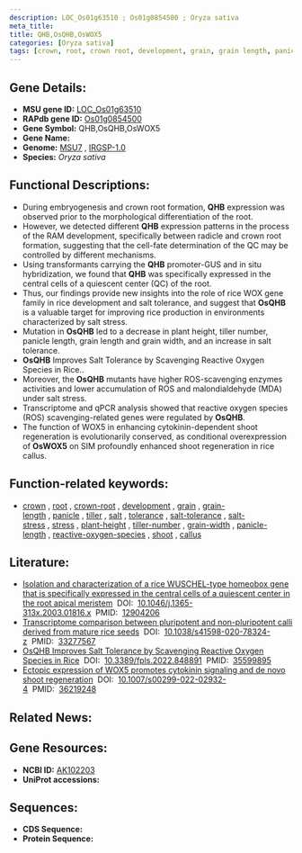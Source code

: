 ```yaml
---
description: LOC_Os01g63510 ; Os01g0854500 ; Oryza sativa
meta_title:
title: QHB,OsQHB,OsWOX5
categories: [Oryza sativa]
tags: [crown, root, crown root, development, grain, grain length, panicle, tiller, salt, tolerance, salt tolerance, salt stress, stress, plant height, tiller number, grain width, panicle length, reactive oxygen species, shoot, callus]
---
```


## Gene Details:
- **MSU gene ID:** [LOC_Os01g63510](http://rice.uga.edu/cgi-bin/ORF_infopage.cgi?orf=LOC_Os01g63510)  
- **RAPdb gene ID:** [Os01g0854500](https://rapdb.dna.affrc.go.jp/locus/?name=Os01g0854500)  
- **Gene Symbol:** QHB,OsQHB,OsWOX5
- **Gene Name:**
- **Genome:**  [MSU7](http://rice.uga.edu/)&nbsp;,&nbsp;[IRGSP-1.0](https://rapdb.dna.affrc.go.jp/download/irgsp1.html)
- **Species:** *Oryza sativa*

## Functional Descriptions:
   - During embryogenesis and crown root formation, **QHB** expression was observed prior to the morphological differentiation of the root.
   - However, we detected different **QHB** expression patterns in the process of the RAM development, specifically between radicle and crown root formation, suggesting that the cell-fate determination of the QC may be controlled by different mechanisms.
   - Using transformants carrying the **QHB** promoter-GUS and in situ hybridization, we found that **QHB** was specifically expressed in the central cells of a quiescent center (QC) of the root.
   - Thus, our findings provide new insights into the role of rice WOX gene family in rice development and salt tolerance, and suggest that **OsQHB** is a valuable target for improving rice production in environments characterized by salt stress.
   - Mutation in **OsQHB** led to a decrease in plant height, tiller number, panicle length, grain length and grain width, and an increase in salt tolerance.
   - **OsQHB** Improves Salt Tolerance by Scavenging Reactive Oxygen Species in Rice..
   - Moreover, the **OsQHB** mutants have higher ROS-scavenging enzymes activities and lower accumulation of ROS and malondialdehyde (MDA) under salt stress.
   - Transcriptome and qPCR analysis showed that reactive oxygen species (ROS) scavenging-related genes were regulated by **OsQHB**.
   - The function of WOX5 in enhancing cytokinin-dependent shoot regeneration is evolutionarily conserved, as conditional overexpression of **OsWOX5** on SIM profoundly enhanced shoot regeneration in rice callus.

## Function-related keywords:
   - [crown](/tags/crown/)&nbsp;,&nbsp;[root](/tags/root/)&nbsp;,&nbsp;[crown-root](/tags/crown-root/)&nbsp;,&nbsp;[development](/tags/development/)&nbsp;,&nbsp;[grain](/tags/grain/)&nbsp;,&nbsp;[grain-length](/tags/grain-length/)&nbsp;,&nbsp;[panicle](/tags/panicle/)&nbsp;,&nbsp;[tiller](/tags/tiller/)&nbsp;,&nbsp;[salt](/tags/salt/)&nbsp;,&nbsp;[tolerance](/tags/tolerance/)&nbsp;,&nbsp;[salt-tolerance](/tags/salt-tolerance/)&nbsp;,&nbsp;[salt-stress](/tags/salt-stress/)&nbsp;,&nbsp;[stress](/tags/stress/)&nbsp;,&nbsp;[plant-height](/tags/plant-height/)&nbsp;,&nbsp;[tiller-number](/tags/tiller-number/)&nbsp;,&nbsp;[grain-width](/tags/grain-width/)&nbsp;,&nbsp;[panicle-length](/tags/panicle-length/)&nbsp;,&nbsp;[reactive-oxygen-species](/tags/reactive-oxygen-species/)&nbsp;,&nbsp;[shoot](/tags/shoot/)&nbsp;,&nbsp;[callus](/tags/callus/)

## Literature:
   - [Isolation and characterization of a rice WUSCHEL-type homeobox gene that is specifically expressed in the central cells of a quiescent center in the root apical meristem](https://www.doi.org/10.1046/j.1365-313x.2003.01816.x)&nbsp;&nbsp;DOI:&nbsp;&nbsp;[10.1046/j.1365-313x.2003.01816.x](https://www.doi.org/10.1046/j.1365-313x.2003.01816.x)&nbsp;&nbsp;PMID:&nbsp;&nbsp;[12904206](https://pubmed.ncbi.nlm.nih.gov/12904206/)
   - [Transcriptome comparison between pluripotent and non-pluripotent calli derived from mature rice seeds](https://www.doi.org/10.1038/s41598-020-78324-z)&nbsp;&nbsp;DOI:&nbsp;&nbsp;[10.1038/s41598-020-78324-z](https://www.doi.org/10.1038/s41598-020-78324-z)&nbsp;&nbsp;PMID:&nbsp;&nbsp;[33277567](https://pubmed.ncbi.nlm.nih.gov/33277567/)
   - [OsQHB Improves Salt Tolerance by Scavenging Reactive Oxygen Species in Rice](https://www.doi.org/10.3389/fpls.2022.848891)&nbsp;&nbsp;DOI:&nbsp;&nbsp;[10.3389/fpls.2022.848891](https://www.doi.org/10.3389/fpls.2022.848891)&nbsp;&nbsp;PMID:&nbsp;&nbsp;[35599895](https://pubmed.ncbi.nlm.nih.gov/35599895/)
   - [Ectopic expression of WOX5 promotes cytokinin signaling and de novo shoot regeneration](https://www.doi.org/10.1007/s00299-022-02932-4)&nbsp;&nbsp;DOI:&nbsp;&nbsp;[10.1007/s00299-022-02932-4](https://www.doi.org/10.1007/s00299-022-02932-4)&nbsp;&nbsp;PMID:&nbsp;&nbsp;[36219248](https://pubmed.ncbi.nlm.nih.gov/36219248/)

## Related News:

## Gene Resources:
- **NCBI ID:**  [AK102203](http://www.ncbi.nlm.nih.gov/nuccore/AK102203)
- **UniProt accessions:** [](https://www.uniprot.org/uniprotkb//entry)

## Sequences:
- **CDS Sequence:**
- **Protein Sequence:**
